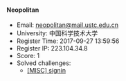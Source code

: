 #### Neopolitan  

* Email: neopolitan@mail.ustc.edu.cn  
* University: 中国科学技术大学  
* Register Time: 2017-09-27 13:59:56  
* Register IP: 223.104.34.8  
* Score: 1  
* Solved challenges: 
  * [[MISC] signin](https://github.com/SniperOJ/Challenges/blob/master/web/signin.json)  
